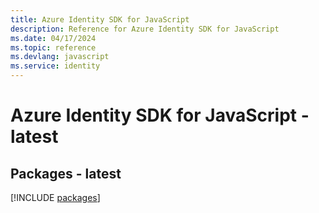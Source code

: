 ```yaml
---
title: Azure Identity SDK for JavaScript
description: Reference for Azure Identity SDK for JavaScript
ms.date: 04/17/2024
ms.topic: reference
ms.devlang: javascript
ms.service: identity
---
```

# Azure Identity SDK for JavaScript - latest
## Packages - latest
[!INCLUDE [packages](identity-index.md)]